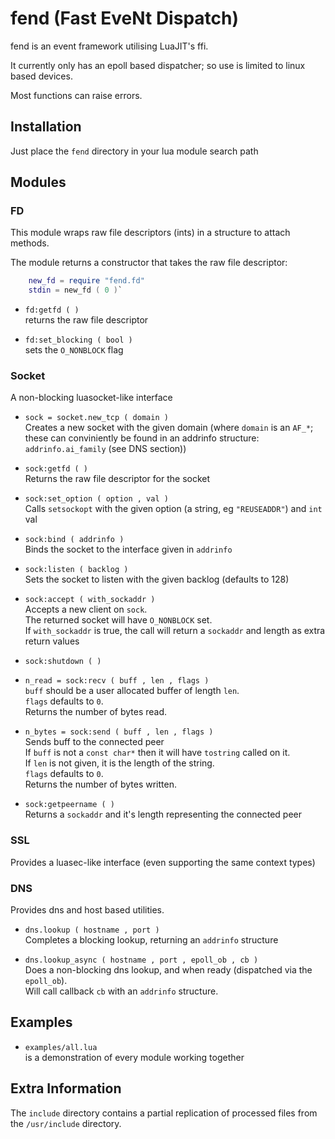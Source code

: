 fend (Fast EveNt Dispatch)
==========================

fend is an event framework utilising LuaJIT's ffi.

It currently only has an epoll based dispatcher; so use is limited to linux based devices.

Most functions can raise errors.

Installation
------------

Just place the `fend` directory in your lua module search path


Modules
-------

### FD
This module wraps raw file descriptors (ints) in a structure to attach methods.

The module returns a constructor that takes the raw file descriptor:
``` lua
    new_fd = require "fend.fd"
    stdin = new_fd ( 0 )`
```

 - `fd:getfd ( )`  
 	returns the raw file descriptor

 - `fd:set_blocking ( bool )`  
 	sets the `O_NONBLOCK` flag


### Socket
A non-blocking luasocket-like interface

 - `sock = socket.new_tcp ( domain )`  
 	Creates a new socket with the given domain (where `domain` is an `AF_*`; these can conviniently be found in an addrinfo structure: `addrinfo.ai_family` (see DNS section))

 - `sock:getfd ( )`  
 	Returns the raw file descriptor for the socket

 - `sock:set_option ( option , val )`  
 	Calls `setsockopt` with the given option (a string, eg `"REUSEADDR"`) and `int` val

 - `sock:bind ( addrinfo )`  
	Binds the socket to the interface given in `addrinfo`

 - `sock:listen ( backlog )`  
 	Sets the socket to listen with the given backlog (defaults to 128)

 - `sock:accept ( with_sockaddr )`  
 	Accepts a new client on `sock`.  
 	The returned socket will have `O_NONBLOCK` set.  
 	If `with_sockaddr` is true, the call will return a `sockaddr` and length as extra return values

 - `sock:shutdown ( )`

 - `n_read = sock:recv ( buff , len , flags )`  
	`buff` should be a user allocated buffer of length `len`.  
	`flags` defaults to `0`.  
	Returns the number of bytes read.

 - `n_bytes = sock:send ( buff , len , flags )`  
 	Sends buff to the connected peer  
	If `buff` is not a `const char*` then it will have `tostring` called on it.  
	If `len` is not given, it is the length of the string.  
	`flags` defaults to `0`.  
	Returns the number of bytes written.

 - `sock:getpeername ( )`  
 	Returns a `sockaddr` and it's length representing the connected peer

### SSL
Provides a luasec-like interface (even supporting the same context types)

### DNS
Provides dns and host based utilities.

 - `dns.lookup ( hostname , port )`  
 	Completes a blocking lookup, returning an `addrinfo` structure

 - `dns.lookup_async ( hostname , port , epoll_ob , cb )`  
 	Does a non-blocking dns lookup, and when ready (dispatched via the `epoll_ob`).  
 	Will call callback `cb` with an `addrinfo` structure.


Examples
--------

 - `examples/all.lua`  
 	is a demonstration of every module working together


Extra Information
-----------------

The `include` directory contains a partial replication of processed files from the `/usr/include` directory.
